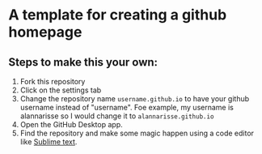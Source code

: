 # A template for creating a github homepage

## Steps to make this your own:
1. Fork this repository
2. Click on the settings tab
3. Change the repository name `username.github.io` to have your github username instead of "username". Foe example, my username is alannarisse so I would change it to `alannarisse.github.io`
4. Open the GitHub Desktop app.
5. Find the repository and make some magic happen using a code editor like [Sublime text](https://www.sublimetext.com/).
